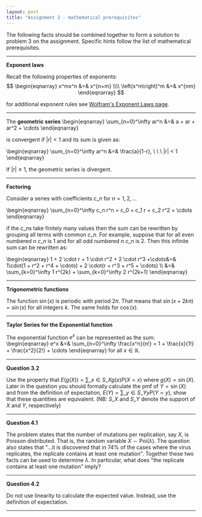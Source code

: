 ```yaml
---
layout: post
title: "Assignment 2 - mathematical prerequisites"
---
```


The following facts should be combined together to form a solution to problem 3 on the assignment. Specific hints follow the list of mathematical prerequisites. 

--------------------
**Exponent laws**

Recall the following properties of exponents: 
$$
\begin{eqnarray}
 x^mx^n &=& x^{n+m} \\\\
 \left(x^m\right)^m &=& x^{nm}
 \end{eqnarray}
$$

for additional exponent rules see [Wolfram's Exponent Laws page](http://mathworld.wolfram.com/ExponentLaws.html). 

--------------------
The **geometric series**
\\begin{eqnarray}
\sum_{n=0}^\infty ar^n &=& a + ar + ar^2 + \cdots
\\end{eqnarray}


is convergent if $|r|<1$ and its sum is given as: 


\\begin{eqnarray}
\sum_{n=0}^\infty ar^n &=& \frac{a}{1-r}, \ \ \ |r| < 1 
\\end{eqnarray}

If $|r|\geq 1$, the geometric series is divergent. 

--------------------
**Factoring**

Consider a series with coefficients $c\_n$ for $n=1,2,\ldots$

\\begin{eqnarray}
\sum\_{n=0}^\infty c\_n r^n = c\_0 + c\_1 r + c\_2 r^2 + \cdots
\\end{eqnarray}

if the $c\_n$s take finitely many values then the sum can be rewritten by grouping all terms with common $c\_n$. For example, suppose that for all even numbered $n$ $c\_n$ is 1 and for all odd numbered $n$ $c\_n$ is 2. Then this infinite sum can be rewritten as: 

\\begin{eqnarray}
1 + 2 \cdot r + 1 \cdot r^2 + 2 \cdot r^3 +\cdots&=& 1\cdot(1 + r^2 + r^4 + \cdots) + 2 \cdot(r + r^3 + r^5 + \cdots) \\\\
&=& \sum\_{k=0}^\infty 1 r^{2k} + \sum\_{k=0}^\infty 2 r^{2k+1}
\\end{eqnarray}

--------------------
**Trigonometric functions**

The function $\sin(x)$ is periodic with period $2\pi$. That means that $\sin(x + 2k\pi) = \sin(x)$ for all integers $k$. The same holds for $\cos(x)$. 

--------------------
**Taylor Series for the Exponential function**

The exponential function $e^x$ can be represented as the sum: 
\\begin{eqnarray}
e^x &=& \sum\_{n=0}^\infty \frac{x^n}{n!} = 1 + \frac{x}{1!} + \frac{x^2}{2!} + \cdots
\\end{eqnarray}
for all $x\in\mathbb{R}$. 

--------------------
**Question 3.2** 

Use the property that $E(g(X)) = \sum\_{x \in S\_X} g(x) P(X = x)$ where $g(X) = \sin(X)$. Later in the question you should formally calculate the pmf of $Y= \sin(X)$ and from the definition of expectation, $E(Y) = \sum\_{y\in S\_Y} y P(Y=y)$, show that these quantities are equivalent. (NB: $S\_X$ and $S\_Y$ denote the support of $X$ and $Y$, respectively)

--------------------
**Question 4.1**

The problem states that the number of mutations per replication, say $X$, is Poisson distributed. That is, the random variable $X\sim\mathrm{Poi}(\lambda)$. The question also states that "...it is discovered that in $74\%$ of the cases where the virus replicates, the replicate contains at least one mutation". Together these two facts can be used to determine $\lambda$. In particular, what does "the replicate contains at least one mutation" imply?

--------------------
**Question 4.2**

Do not use linearity to calculate the expected value. Instead, use the definition of expectation. 

--------------------
